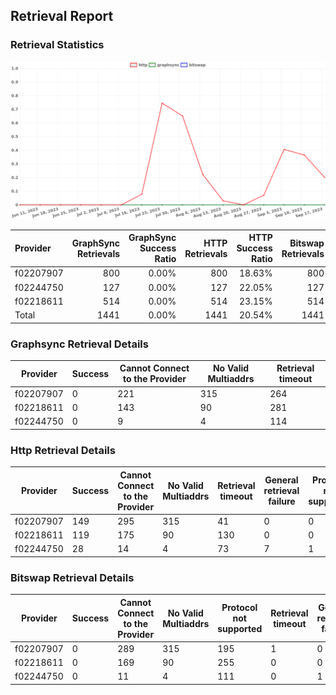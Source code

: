 ## Retrieval Report
### Retrieval Statistics
<img src="https://raw.githubusercontent.com/data-preservation-programs/filplus-checker-assets/main/filecoin-project/filecoin-plus-large-datasets/issues/1881/1695348530008.png"/>

| Provider  | GraphSync Retrievals | GraphSync Success Ratio | HTTP Retrievals | HTTP Success Ratio | Bitswap Retrievals | Bitswap Success Ratio |
| :-------- | -------------------: | ----------------------: | --------------: | -----------------: | -----------------: | --------------------: |
| f02207907 |                  800 |                   0.00% |             800 |             18.63% |                800 |                 0.00% |
| f02244750 |                  127 |                   0.00% |             127 |             22.05% |                127 |                 0.00% |
| f02218611 |                  514 |                   0.00% |             514 |             23.15% |                514 |                 0.00% |
| Total     |                 1441 |                   0.00% |            1441 |             20.54% |               1441 |                 0.00% |

### Graphsync Retrieval Details
| Provider  | Success | Cannot Connect to the Provider | No Valid Multiaddrs | Retrieval timeout |
| --------- | ------- | ------------------------------ | ------------------- | ----------------- |
| f02207907 | 0       | 221                            | 315                 | 264               |
| f02218611 | 0       | 143                            | 90                  | 281               |
| f02244750 | 0       | 9                              | 4                   | 114               |

### Http Retrieval Details
| Provider  | Success | Cannot Connect to the Provider | No Valid Multiaddrs | Retrieval timeout | General retrieval failure | Protocol not supported |
| --------- | ------- | ------------------------------ | ------------------- | ----------------- | ------------------------- | ---------------------- |
| f02207907 | 149     | 295                            | 315                 | 41                | 0                         | 0                      |
| f02218611 | 119     | 175                            | 90                  | 130               | 0                         | 0                      |
| f02244750 | 28      | 14                             | 4                   | 73                | 7                         | 1                      |

### Bitswap Retrieval Details
| Provider  | Success | Cannot Connect to the Provider | No Valid Multiaddrs | Protocol not supported | Retrieval timeout | General retrieval failure |
| --------- | ------- | ------------------------------ | ------------------- | ---------------------- | ----------------- | ------------------------- |
| f02207907 | 0       | 289                            | 315                 | 195                    | 1                 | 0                         |
| f02218611 | 0       | 169                            | 90                  | 255                    | 0                 | 0                         |
| f02244750 | 0       | 11                             | 4                   | 111                    | 0                 | 1                         |

